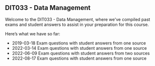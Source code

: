 ## DIT033  - Data Management
Welcome to the DIT033  - Data Management, where we've compiled past exams and student answers to assist in your preparation for this course.

Here’s what we have so far:

* 2019-03-18 Exam questions with student answers from one source
* 2022-03-14 Exam questions with student answers from one source
* 2022-06-09 Exam questions with student answers from two sources
* 2022-08-17 Exam questions with student answers from one source
